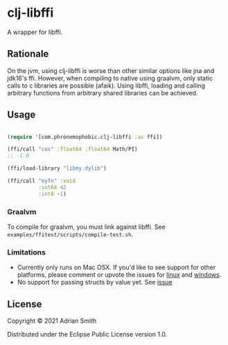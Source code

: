 # clj-libffi

A wrapper for libffi.

## Rationale

On the jvm, using clj-libffi is worse than other similar options like jna and jdk16's ffi. However, when compiling to native using graalvm, only static calls to c libraries are possible (afaik). Using libffi, loading and calling arbitrary functions from arbitrary shared libraries can be achieved.

## Usage

```clojure

(require '[com.phronemophobic.clj-libffi :as ffi])

(ffi/call "cos" :float64 :float64 Math/PI)
;; -1.0

(ffi/load-library "libmy.dylib")

(ffi/call "myfn" :void
          :int64 42
          :int8 -1)

```

### Graalvm

To compile for graalvm, you must link against libffi. See `examples/ffitest/scripts/compile-test.sh`.

### Limitations

* Currently only runs on Mac OSX. If you'd like to see support for other platforms, please comment or upvote the issues for [linux](https://github.com/phronmophobic/clj-libffi/issues/1) and [windows](https://github.com/phronmophobic/clj-libffi/issues/2).
* No support for passing structs by value yet. See [issue](https://github.com/phronmophobic/clj-libffi/issues/3)

## License

Copyright © 2021 Adrian Smith

Distributed under the Eclipse Public License version 1.0.

